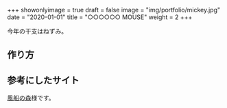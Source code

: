 +++
showonlyimage = true
draft = false
image = "img/portfolio/mickey.jpg"
date = "2020-01-01"
title = "○○○○○○ MOUSE"
weight = 2
+++

今年の干支はねずみ。
<!--more-->

## 作り方

## 参考にしたサイト

[風船の森](http://www.huusen.net/balloonforest%20indexf.htm)様です。